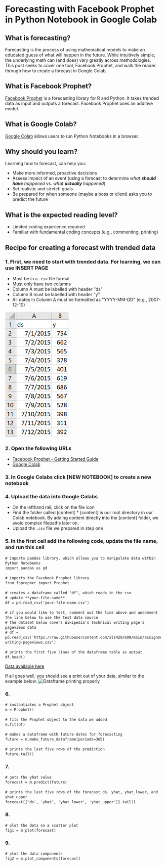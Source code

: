 # Forecasting with Facebook Prophet in Python Notebook in Google Colab
## What is forecasting?
Forecasting is the process of using mathematical models to make an educated guess of what will happen in the future. While intuitively simple, the underlying math can (and does) vary greatly across methodologies. This post seeks to cover one tool, Facebook Prophet, and walk the reader through how to create a forecast in Google Colab.  

## What is Facebook Prophet?
<a href="https://facebook.github.io/prophet/">Facebook Prophet</a> is a forecasting library for R and Python. It takes trended data as input and outputs a forecast. Facebook Prophet uses an additive model.

## What is Google Colab?
<a href="https://colab.research.google.com/">Google Colab</a> allows users to run Python Notebooks in a browser.
         
## Why should you learn?
Learning how to forecast, can help you:
* Make more informed, proactive decisions 
* Assess impact of an event (using a forecast to determine *what **should have** happened* vs. *what **actually** happened*)
* Set realistic and stretch goals
* Be prepared for when someone (maybe a boss or client) asks you to predict the future

## What is the expected reading level?
* Limited coding experience required
* Familiar with fundamental coding concepts (e.g., commenting, printing)

## Recipe for creating a forecast with trended data
### 1. First, we need to start with trended data. For learning, we can use INSERT PAGE
* Must be in a `.csv` file format
* Must only have two columns 
* Column A must be labelled with header "ds" 
* Column B must be labelled with header "y"
* All dates in Column A must be formatted as "YYYY-MM-DD" (e.g., 2007-12-10)

![Data file properly formatted](data.jpg "Data for Facebook Prophet")

### 2.  Open the following URLs
* <a href="https://facebook.github.io/prophet/docs/quick_start.html#python-api">Facebook Prophet - Getting Started Guide</a>
* <a href="https://colab.research.google.com/">Google Colab</a> 

### 3. In Google Colabs click [NEW NOTEBOOK] to create a new notebook


### 4.  Upload the data into Google Colabs
* On the lefthand rail, click on the file icon
* Find the folder called [content]
         * [content] is our root directory in our Colab notebook. By adding content directly into the [content] folder, we avoid complex filepaths later on.
* Upload the `.csv` file we prepared in step one


### 5. In the first cell add the following code, update the file name, and run this cell

```
# imports pandas library, which allows you to manipulate data within Python Notebooks
import pandas as pd 

# imports the Facebook Prophet library
from fbprophet import Prophet

# creates a dataframe called "df", which reads in the csv
# update **your-file-name**
df = pd.read_csv('your-file-name.csv')

# if you would like to test, comment out the line above and uncomment the line below to use the test data source
# the dataset below covers Wikipedia's technical writing page's pageviews data
# df = pd.read_csv('https://raw.githubusercontent.com/als429/600/main/assignments/3/technical-writing-pageviews.csv')

# prints the first five lines of the dataframe table as output
df.head()
```
<a href="https://pageviews.toolforge.org/?project=en.wikipedia.org&platform=all-access&agent=user&redirects=0&range=all-time&pages=Technical_writing">Data available here</a>

If all goes well, you should see a print out of your data, similar to the example below:
![Dataframe printing properly](print.jpg "Dataframe printing")


### 6. 
```
# instantiates a Prophet object
m = Prophet()

# fits the Prophet object to the data we added
m.fit(df)

# makes a dataframe with future dates for forecasting
future = m.make_future_dataframe(periods=365)

# prints the last five rows of the prediction
future.tail()
```


### 7. 

```
# gets the yhat value
forecast = m.predict(future)

# prints the last five rows of the forecast ds, yhat, yhat_lower, and yhat_upper 
forecast[['ds', 'yhat', 'yhat_lower', 'yhat_upper']].tail()
```

### 8. 

```
# plot the data on a scatter plot
fig1 = m.plot(forecast)
```

### 9. 

```
# plot the data components 
fig2 = m.plot_components(forecast)
```
